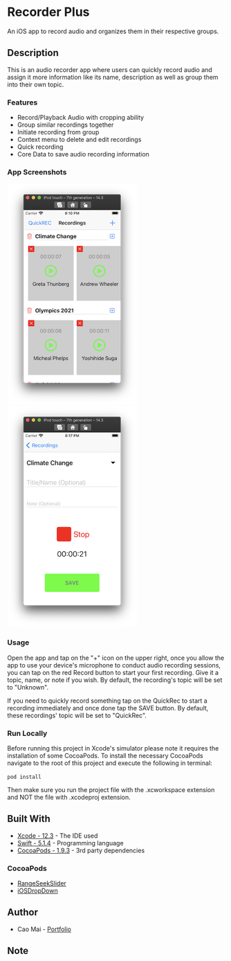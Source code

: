 # Recorder Plus
An iOS app to record audio and organizes them in their respective groups.

## Description
This is an audio recorder app where users can quickly record audio and assign it more information like its name, description as well as group them into their own topic.

### Features
* Record/Playback Audio with cropping ability
* Group similar recordings together 
* Initiate recording from group
* Context menu to delete and edit recordings
* Quick recording
* Core Data to save audio recording information

### App Screenshots
![](Screenshots/image1.png) ![](Screenshots/image2.png)


### Usage
Open the app and tap on the "+" icon on the upper right, once you allow the app to use your device's microphone to conduct audio recording sessions, you can tap on the red Record button to start your first recording. Give it a topic, name, or note if you wish. By default, the recording's topic will be set to "Unknown".

If you need to quickly record something tap on the QuickRec to start a recording immediately and once done tap the SAVE button. By default, these recordings' topic will be set to "QuickRec".

### Run Locally
Before running this project in Xcode's simulator please note it requires the installation of some CocoaPods. To install the necessary CocoaPods navigate to the root of this project and execute the following in terminal:

`pod install`

Then make sure you run the project file with the .xcworkspace extension and NOT the file with .xcodeproj extension.

## Built With
* [Xcode - 12.3](https://developer.apple.com/xcode/) - The IDE used
* [Swift - 5.1.4](https://developer.apple.com/swift/) - Programming language
* [CocoaPods - 1.9.3](https://cocoapods.org/) - 3rd party dependencies

### CocoaPods
* [RangeSeekSlider](https://github.com/WorldDownTown/RangeSeekSlider)
* [iOSDropDown](https://cocoapods.org/pods/iOSDropDown)

## Author
* Cao Mai - [Portfolio](https://www.makeschool.com/portfolio/Cao-Mai)

## Note
